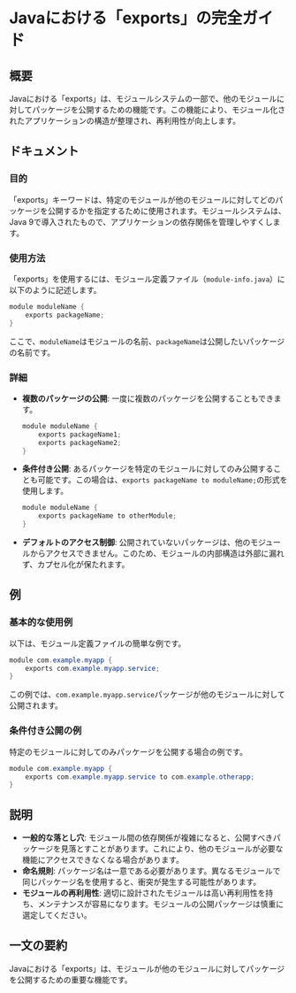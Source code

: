 <!--
Meta Description: # Javaにおける「exports」の完全ガイド ## 概要 Javaにおける「exports」は、モジュールシステムの一部で、他のモジュールに対してパッケージを公開するための機能です。この機能により、モジュール化されたアプリケーションの構造が整理され、再利用性が向上します。 ## ドキュメント ...
Meta Keywords: exports, java, module, com, example
-->

# Javaにおける「exports」の完全ガイド

## 概要
Javaにおける「exports」は、モジュールシステムの一部で、他のモジュールに対してパッケージを公開するための機能です。この機能により、モジュール化されたアプリケーションの構造が整理され、再利用性が向上します。

## ドキュメント
### 目的
「exports」キーワードは、特定のモジュールが他のモジュールに対してどのパッケージを公開するかを指定するために使用されます。モジュールシステムは、Java 9で導入されたもので、アプリケーションの依存関係を管理しやすくします。

### 使用方法
「exports」を使用するには、モジュール定義ファイル（`module-info.java`）に以下のように記述します。

```java
module moduleName {
    exports packageName;
}
```

ここで、`moduleName`はモジュールの名前、`packageName`は公開したいパッケージの名前です。

### 詳細
- **複数のパッケージの公開**: 一度に複数のパッケージを公開することもできます。
  
  ```java
  module moduleName {
      exports packageName1;
      exports packageName2;
  }
  ```

- **条件付き公開**: あるパッケージを特定のモジュールに対してのみ公開することも可能です。この場合は、`exports packageName to moduleName;`の形式を使用します。

  ```java
  module moduleName {
      exports packageName to otherModule;
  }
  ```

- **デフォルトのアクセス制御**: 公開されていないパッケージは、他のモジュールからアクセスできません。このため、モジュールの内部構造は外部に漏れず、カプセル化が保たれます。

## 例
### 基本的な使用例
以下は、モジュール定義ファイルの簡単な例です。

```java
module com.example.myapp {
    exports com.example.myapp.service;
}
```

この例では、`com.example.myapp.service`パッケージが他のモジュールに対して公開されます。

### 条件付き公開の例
特定のモジュールに対してのみパッケージを公開する場合の例です。

```java
module com.example.myapp {
    exports com.example.myapp.service to com.example.otherapp;
}
```

## 説明
- **一般的な落とし穴**: モジュール間の依存関係が複雑になると、公開すべきパッケージを見落とすことがあります。これにより、他のモジュールが必要な機能にアクセスできなくなる場合があります。
- **命名規則**: パッケージ名は一意である必要があります。異なるモジュールで同じパッケージ名を使用すると、衝突が発生する可能性があります。
- **モジュールの再利用性**: 適切に設計されたモジュールは高い再利用性を持ち、メンテナンスが容易になります。モジュールの公開パッケージは慎重に選定してください。

## 一文の要約
Javaにおける「exports」は、モジュールが他のモジュールに対してパッケージを公開するための重要な機能です。